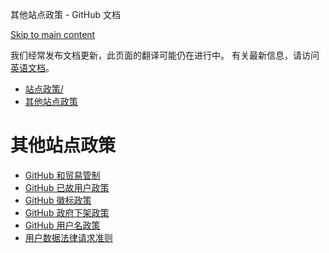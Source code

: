 其他站点政策 - GitHub 文档

[Skip to main content](#main-content)

我们经常发布文档更新，此页面的翻译可能仍在进行中。 有关最新信息，请访问[英语文档](/en)。

* [站点政策/](/zh/site-policy)
* [其他站点政策](/zh/site-policy/other-site-policies)

其他站点政策
==========

* [GitHub 和贸易管制](/zh/site-policy/other-site-policies/github-and-trade-controls)
* [GitHub 已故用户政策](/zh/site-policy/other-site-policies/github-deceased-user-policy)
* [GitHub 徽标政策](/zh/site-policy/other-site-policies/github-logo-policy)
* [GitHub 政府下架政策](/zh/site-policy/other-site-policies/github-government-takedown-policy)
* [GitHub 用户名政策](/zh/site-policy/other-site-policies/github-username-policy)
* [用户数据法律请求准则](/zh/site-policy/other-site-policies/guidelines-for-legal-requests-of-user-data)
